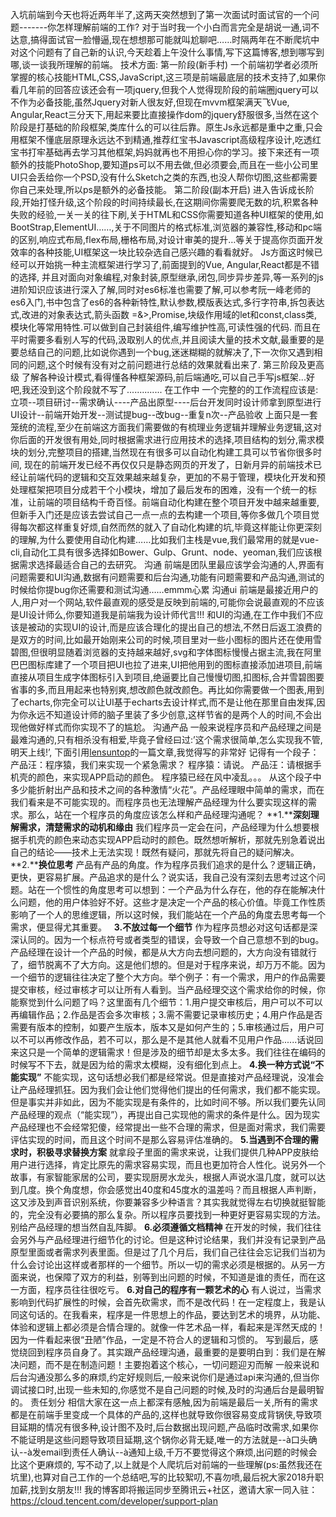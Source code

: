 入坑前端到今天也将近两年半了,这两天突然想到了第一次面试时面试官的一个问题-------你怎样理解前端的工作?
对于当时我一个小白而言完全是胡说一通,词不达意,搞得面试官一脸懵逼,现在想想那可能就叫尬聊吧……时隔两年在不断爬坑中对这个问题有了自己新的认识,今天趁着上午没什么事情,写下这篇博客,想到哪写到哪,谈一谈我所理解的前端。
技术方面:
第一阶段(新手村)
一个前端初学者必须所掌握的核心技能HTML,CSS,JavaScript,这三项是前端最底层的技术支持了,如果你看几年前的回答应该还会有一项jquery,但我个人觉得现阶段的前端圈jquery可以不作为必备技能,虽然Jquery对新人很友好,但现在mvvm框架满天飞Vue, Angular,React三分天下,用起来要比直接操作dom的jquery舒服很多,当然在这个阶段是打基础的阶段框架,类库什么的可以往后靠。原生Js永远都是重中之重,只会用框架不懂底层原理永远达不到精通,推荐红宝书Javascript高级程序设计,吃透红宝书打牢基础再去学习其他框架,妈妈就再也不用担心你的学习。接下来还有一项额外的技能PhotoShop,要知道ps可以不用去做,但必须要会,而且在一些小公司里UI只会丢给你一个PSD,没有什么Sketch之类的东西,也没人帮你切图,这些都需要你自己来处理,所以ps是额外的必备技能。
第二阶段(副本开启)
进入告诉成长阶段,开始打怪升级,这个阶段的时间持续最长,在这期间你需要爬无数的坑,积累各种失败的经验,一关一关的往下刷,关于HTML和CSS你需要知道各种UI框架的使用,如BootStrap,ElementUI……,关于不同图片的格式标准,浏览器的兼容性,移动和pc端的区别,响应式布局,flex布局,栅格布局,对设计审美的提升…等关于提高你页面开发效率的各种技能,UI框架这一块比较杂选自己感兴趣的看看就好。
Js方面这时候已经可以开始挑一种主流框架进行学习了,前面提到的Vue, Angular,React都是不错的选择, 并且对面向对象编程,对象封装,原型继承,闭包,同步异步差异,等一系列的js进阶知识应该进行深入了解,同时对es6标准也需要了解,可以参考阮一峰老师的es6入门,书中包含了es6的各种新特性,默认参数,模版表达式,多行字符串,拆包表达式,改进的对象表达式,箭头函数&nbsp;=&amp;>,Promise,块级作用域的let和const,class类,模块化等常用特性.可以做到自己封装组件,编写维护性高,可读性强的代码. 而且在平时需要多看别人写的代码,汲取别人的优点,并且阅读大量的技术文献,最重要的是要总结自己的问题,比如说你遇到一个bug,迷迷糊糊的就解决了,下一次你又遇到相同的问题,这个时候有没有对之前问题进行总结的效果就看出来了.
第三阶段及更高级
了解各种设计模式,看得懂各种框架源码,前后端通吃,可以自己手写js框架...好吧,我还没到这个阶段就不写了..............
在工作中
一个完整的的工作流程应该是:
立项--项目研讨--需求确认----产品出原型----后台开发同时设计师拿到原型进行UI设计--前端开始开发--测试提bug--改bug--重复n次--产品验收
上面只是一套笼统的流程,至少在前端这方面我们需要做的有梳理业务逻辑并理解业务逻辑,这对你后面的开发很有用处,同时根据需求进行应用技术的选择,项目结构的划分,需求模块的划分,完整项目的搭建,当然现在有很多可以自动化构建工具可以节省你很多时间, 现在的前端开发已经不再仅仅只是静态网页的开发了，日新月异的前端技术已经让前端代码的逻辑和交互效果越来越复杂，更加的不易于管理，模块化开发和预处理框架把项目分成若干个小模块，增加了最后发布的困难，没有一个统一的标准，让前端的项目结构千奇百怪。前端自动化构建在整个项目开发中越来越重要,但新手入门还是应该去尝试自己一点一点的去构建一个项目,等你多做几个项目觉得每次都这样重复好烦,自然而然的就入了自动化构建的坑,毕竟这样能让你更深刻的理解,为什么要使用自动化构建……比如我们主栈是vue,我们最常用的就是vue-cli,自动化工具有很多选择如Bower、Gulp、Grunt、node、yeoman,我们应该根据需求选择最适合自己的去研究。
沟通
前端是团队里最应该学会沟通的人,界面有问题需要和UI沟通,数据有问题需要和后台沟通,功能有问题需要和产品沟通,测试的时候给你提bug你还需要和测试沟通……emmm心累
沟通ui
前端是最接近用户的人,用户对一个网站,软件最直观的感受是反映到前端的,可能你会说最直观的不应该是UI设计师么,你要知道我是前端我为设计师代言!!!
和UI的沟通,在工作中我们不应该是被动的实现UI的设计,而是应该合理化的提出自己的想法,不然日后返工浪费的是双方的时间,比如最开始刚来公司的时候,项目里对一些小图标的图片还在使用雪碧图,但很明显随着浏览器的支持越来越好,svg和字体图标慢慢占据主流,我在阿里巴巴图标库建了一个项目把UI也拉了进来,UI把他用到的图标直接添加进项目,前端直接从项目生成字体图标引入到项目,绝逼要比自己慢慢切图,扣图标,合并雪碧图要省事的多,而且用起来也特别爽,想改颜色就改颜色。再比如你需要做一个图表,用到了echarts,你完全可以让UI基于echarts去设计样式,而不是让他在那里自由发挥,因为你永远不知道设计师的脑子里装了多少创意,这样节省的是两个人的时间,不会出现他做好样式而你实现不了的尴尬。
沟通产品
一般来说程序员和产品经理之间是最难沟通的,只有相杀没有相爱,毕竟子曾经曰过:’这个需求很简单,怎么实现我不管,明天上线!’,
下面引用<a href="https://www.jianshu.com/u/69d2e811c0e9">lensuntop</a>的一篇文章,我觉得写的非常好
记得有一个段子：
产品汪：程序猿，我们来实现一个紧急需求？
程序猿：请说。
产品汪：请根据手机壳的颜色，来实现APP启动的颜色。
程序猿已经在风中凌乱。。。
从这个段子中多少能折射出产品和技术之间的各种激情“火花”。产品经理眼中简单的需求，而在我们看来是不可能实现的。而程序员也无法理解产品经理为什么要实现这样的需求。那么，站在一个程序员的角度应该怎么样和产品经理沟通呢？
**1.****深刻理解需求，清楚需求的动机和缘由**
我们程序员一定会在问，产品经理为什么想要根据手机壳的颜色来动态实现APP启动时的颜色。既然想听解析，那就先别急着说出自己的结论——技术上无法实现！既然有疑问，那就先将自己的疑问解决。
**2.****换位思考**
产品有产品的角度。作为程序员我们追求的是什么？逻辑正确，更快，更容易扩展。产品追求的是什么？说实话，我自己没有深刻去思考过这个问题。站在一个惯性的角度思考可以想到：一个产品为什么存在，他的存在能解决什么问题，他的用户体验好不好。这些才是决定一个产品的核心价值。毕竟工作性质影响了一个人的思维逻辑，所以这时候，我们能站在一个产品的角度去思考每一个需求，便显得尤其重要。
&nbsp;
**3.不放过每一个细节**
作为程序员想必对这句话都是深深认同的。因为一个标点符号或者类型的错误，会导致一个自己意想不到的bug。产品经理在设计一个产品的时候，都是从大方向去想问题的，大方向没有错就行了，细节脱离不了大方向。这是他们想的。但是对于程序来说，却万万不能。因为一个细节的逻辑往往决定了整个大方向。举个例子：有一个需求，用户的作品需要提交审核，经过审核才可以让所有人看到。当产品经理交这个需求给你的时候，你能察觉到什么问题了吗？这里面有几个细节：1.用户提交审核后，用户可以不可以再编辑作品；2.作品是否会多次审核；3.需不需要记录审核历史；4.用户作品是否需要有版本的控制，如要产生版本，版本又是如何产生的；5.审核通过后，用户可以不可以再修改作品，若不可以，那么是不是其他人就看不见用户作品......话说回来这只是一个简单的逻辑需求！但是涉及的细节却是太多太多。我们往往在编码的时候写不下去，就是因为给的需求太模糊，没有细化到点上。
**4.换一种方式说“不能实现”**
不能实现，这句话想必我们都是经常说。但是直接对产品经理说，没准会让产品经理抓狂。因为我们会让他们觉得他们提出的任何需求，我们都不能实现。但是事实并非如此，因为不能实现是有条件的，比如时间不够。所以我们要先认同产品经理的观点（“能实现”），再提出自己实现他的需求的条件是什么。因为现实产品经理也不会经常犯傻，经常提出一些不合理的需求，但是面对需求，我们需要评估实现的时间，而且这个时间不是那么容易评估准确的。
**5.当遇到不合理的需求时，积极寻求替换方案**
就拿段子里面的需求来说，让我们提供几种APP皮肤给用户进行选择，肯定比原先的需求容易实现，而且也更加符合人性化。说另外一个故事，有家智能家居的公司，要实现厨房水龙头，根据人声说水温几度，就可以达到几度。换个角度想，你会感觉出40度和45度水的温差吗？而且根据人声判断，这又涉及到声音识别系统，你要兼容多少种语言？其实我就觉得左右切换就挺智能的，完全没有必要搞的那么复杂。所以程序员要找到一种更好更容易实现的方法。别给产品经理的想当然自乱阵脚。
**6.必须遵循文档精神**
在开发的时候，我们往往会另外与产品经理进行细节化的讨论。但是这种讨论结果，我们并没有记录到产品原型里面或者需求列表里面。但是过了几个月后，我们自己往往会忘记我们当初为什么会讨论出这样或者那样的一个细节。所以一切的需求必须是根据的。从另一方面来说，也保障了双方的利益，别等到出问题的时候，不知道是谁的责任，而在这一方面，程序员往往很吃亏。
**6.对自己的程序有一颗艺术的心**
有人说过，当需求影响到代码扩展性的时候，会首先砍需求，而不是改代码！在一定程度上，我是认同这句话的。在我看来，程序是一件思想上的作品，要达到艺术的境界，从功能、体验和逻辑上都必须是合情合理的。就像一件艺术品一样，看起来是浑然天成的！因为一件看起来很“丑陋”作品，一定是不符合人的逻辑和习惯的。
写到最后，感觉绕回到程序员自身了。其实跟产品经理沟通，最重要的是要明白到：我们是在解决问题，而不是在制造问题！主要抱着这个核心，一切问题迎刃而解
一般来说和后台沟通没那么多的麻烦,约定好规则后,一般来说你们是通过api来沟通的,但当你调试接口时,出现一些未知的,你感觉不是自己问题的时候,及时的沟通后台是最明智的。
责任划分
相信大家在这一点上都深有感触,因为前端是最后一关,所有的需求都是在前端手里变成一个具体的产品的,这样也就导致你很容易变成背锅侠,导致项目延期的情况有很多种,设计图不及时,后台数据出现问题,产品临时改需求,如果你不能证明是这些问题导致项目延期,这个锅你必背无疑,唯一的方法就是--à口头确认--à发email到责任人确认--à通知上级,千万不要觉得这个麻烦,出问题的时候会比这个更麻烦的,
写不动了,以上就是个人爬坑后对前端的一些理解(ps:虽然我还在坑里),也算对自己工作的一个总结吧,写的比较絮叨,不喜勿喷,最后祝大家2018升职加薪,找到女朋友!!!
我的博客即将搬运同步至腾讯云+社区，邀请大家一同入驻：https://cloud.tencent.com/developer/support-plan